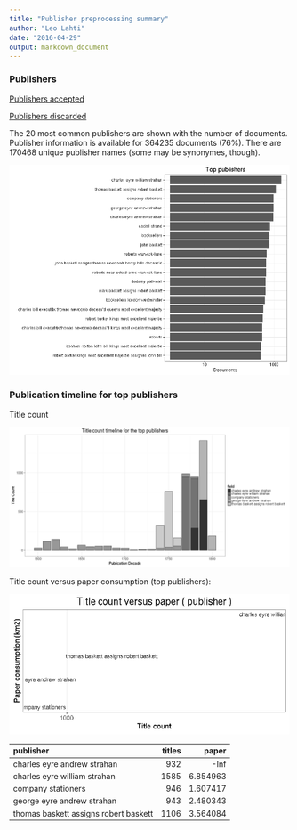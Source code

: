 ```yaml
---
title: "Publisher preprocessing summary"
author: "Leo Lahti"
date: "2016-04-29"
output: markdown_document
---
```



### Publishers

[Publishers accepted](output.tables/publisher_accepted.csv)

[Publishers discarded](output.tables/publisher_discarded.csv)



The 20 most common publishers are shown with the number of documents. Publisher information is available for 364235 documents (76%). There are 170468 unique publisher names (some may be synonymes, though).


![plot of chunk summarypublisher2](figure/summarypublisher2-1.png)

### Publication timeline for top publishers

Title count

![plot of chunk summaryTop10pubtimeline](figure/summaryTop10pubtimeline-1.png)



Title count versus paper consumption (top publishers):

![plot of chunk publishertitlespapers](figure/publishertitlespapers-1.png)

|publisher                             | titles|    paper|
|:-------------------------------------|------:|--------:|
|charles eyre andrew strahan           |    932|     -Inf|
|charles eyre william strahan          |   1585| 6.854963|
|company stationers                    |    946| 1.607417|
|george eyre andrew strahan            |    943| 2.480343|
|thomas baskett assigns robert baskett |   1106| 3.564084|
